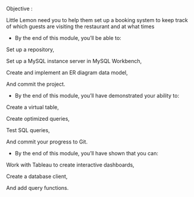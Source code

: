 Objective :

Little Lemon need you to help them set up a booking system to keep track of which guests are visiting the restaurant and at what times

- By the end of this module, you’ll be able to:

Set up a repository,

Set up a MySQL instance server in MySQL Workbench,

Create and implement an ER diagram data model,

And commit the project.

- By the end of this module, you’ll have demonstrated your ability to:

Create a virtual table,

Create optimized queries,

Test SQL queries,

And commit your progress to Git.

- By the end of this module, you’ll have shown that you can:

Work with Tableau to create interactive dashboards,

Create a database client,

And add query functions.



